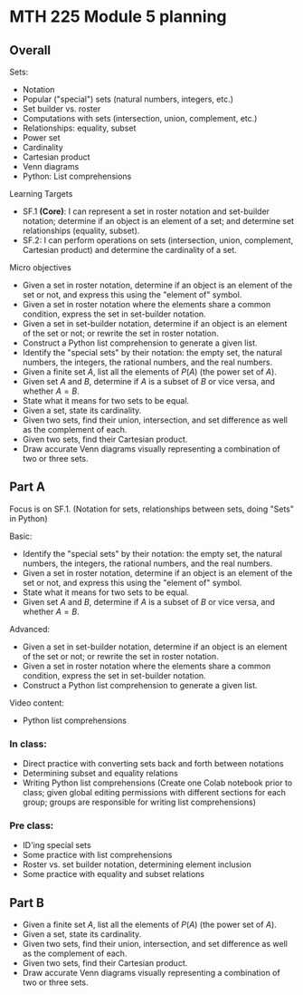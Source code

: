 # MTH 225 Module 5 planning

## Overall 

Sets: 
- Notation
- Popular ("special") sets (natural numbers, integers, etc.) 
- Set builder vs. roster 
- Computations with sets (intersection, union, complement, etc.)
- Relationships: equality, subset
- Power set
- Cardinality
- Cartesian product
- Venn diagrams 
- Python: List comprehensions 

Learning Targets
-   SF.1  **(Core)**: I can represent a set in roster notation and set-builder notation; determine if an object is an element of a set; and determine set relationships (equality, subset).
-   SF.2: I can perform operations on sets (intersection, union, complement, Cartesian product) and determine the cardinality of a set.

Micro objectives

- Given a set in roster notation, determine if an object is an element of the set or not, and express this using the "element of" symbol. 
- Given a set in roster notation where the elements share a common condition, express the set in set-builder notation. 
- Given a set in set-builder notation, determine if an object is an element of the set or not; or rewrite the set in roster notation. 
- Construct a Python list comprehension to generate a given list. 
- Identify the "special sets" by their notation: the empty set, the natural numbers, the integers, the rational numbers, and the real numbers. 
- Given a finite set $A$, list all the elements of $P(A)$ (the power set of $A$). 
- Given set $A$ and $B$, determine if $A$ is a subset of $B$ or vice versa, and whether $A = B$. 
- State what it means for two sets to be equal. 
- Given a set, state its cardinality. 
- Given two sets, find their union, intersection, and set difference as well as the complement of each. 
- Given two sets, find their Cartesian product. 
- Draw accurate Venn diagrams visually representing a combination of two or three sets. 

## Part A 

Focus is on SF.1. (Notation for sets, relationships between sets, doing "Sets" in Python)


Basic: 
- Identify the "special sets" by their notation: the empty set, the natural numbers, the integers, the rational numbers, and the real numbers. 
- Given a set in roster notation, determine if an object is an element of the set or not, and express this using the "element of" symbol.
- State what it means for two sets to be equal. 
- Given set $A$ and $B$, determine if $A$ is a subset of $B$ or vice versa, and whether $A = B$. 
 
Advanced: 
- Given a set in set-builder notation, determine if an object is an element of the set or not; or rewrite the set in roster notation. 
- Given a set in roster notation where the elements share a common condition, express the set in set-builder notation. 
- Construct a Python list comprehension to generate a given list. 


Video content: 
- Python list comprehensions


### In class:

- Direct practice with converting sets back and forth between notations
- Determining subset and equality relations
- Writing Python list comprehensions  (Create one Colab notebook prior to class; given global editing permissions with different sections for each group; groups are responsible for writing list comprehensions) 


### Pre class: 

- ID'ing special sets 
- Some practice with list comprehensions
- Roster vs. set builder notation, determining element inclusion
- Some practice with equality and subset relations


## Part B

- Given a finite set $A$, list all the elements of $P(A)$ (the power set of $A$). 
- Given a set, state its cardinality. 
- Given two sets, find their union, intersection, and set difference as well as the complement of each. 
- Given two sets, find their Cartesian product. 
- Draw accurate Venn diagrams visually representing a combination of two or three sets. 

<!--stackedit_data:
eyJoaXN0b3J5IjpbMTMzODcyOTAzMCwxMDMxNzA0MTI2XX0=
-->